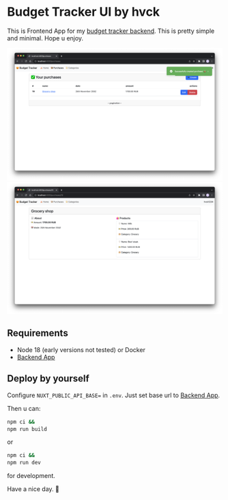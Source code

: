 # Budget Tracker UI by hvck 

This is Frontend App for my [budget tracker backend](https://github.com/hvckdev/budget-tracker-frontend). This is pretty simple and minimal. Hope u enjoy.

![image 1](.github/img1.png)
![image 1](.github/img2.png)

## Requirements
- Node 18 (early versions not tested) or Docker
- [Backend App](https://github.com/hvckdev/budget-tracker-frontend)

## Deploy by yourself 
Configure `NUXT_PUBLIC_API_BASE=` in `.env`. Just set base url to [Backend App](https://github.com/hvckdev/budget-tracker-frontend).

Then u can:

```bash
npm ci && 
npm run build
```

or

```bash
npm ci && 
npm run dev
```

for development.

Have a nice day. 💖